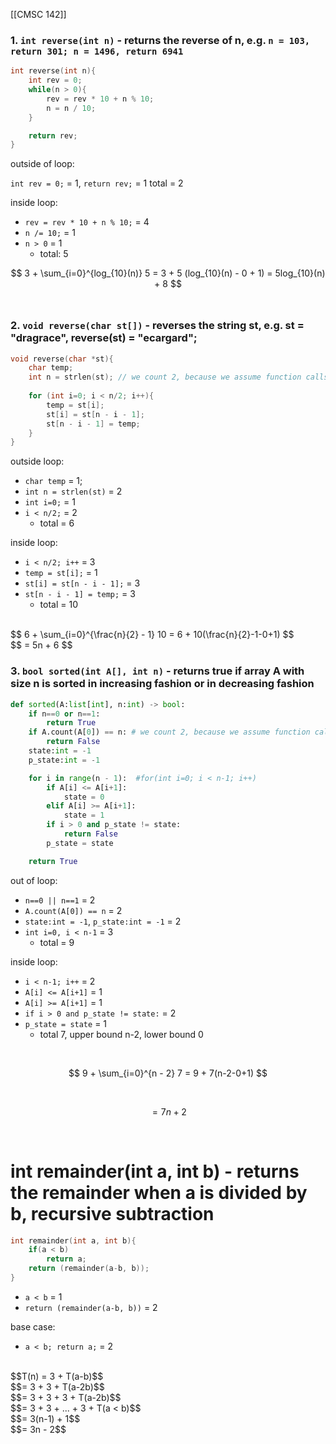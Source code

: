 [[CMSC 142]]

### 1. `int reverse(int n)` - returns the reverse of n, e.g. `n = 103, return 301; n = 1496, return 6941`

``` C
int reverse(int n){
	int rev = 0;
	while(n > 0){
		rev = rev * 10 + n % 10;
		n = n / 10;
	}

	return rev;
}
```

outside of loop:

`int rev = 0;` = 1, `return rev;` = 1  total = 2

inside loop:

- `rev = rev * 10 + n % 10;` = 4
- `n /= 10;` = 1
- `n > 0` = 1
	- total: 5

$$
3 + \sum_{i=0}^{log_{10}(n)} 5 = 3 + 5 (log_{10}(n) - 0 + 1) = 5log_{10}(n) + 8
$$
<br />

### 2. `void reverse(char st[])` - reverses the string st, e.g. st = "dragrace", reverse(st) = "ecargard";
```C
void reverse(char *st){
	char temp;
	int n = strlen(st); // we count 2, because we assume function calls to be O(1)
	
	for (int i=0; i < n/2; i++){
		temp = st[i];
		st[i] = st[n - i - 1];
		st[n - i - 1] = temp;
	}
}
```
outside loop:

- `char temp` = 1;
- `int n = strlen(st)` = 2
- `int i=0;` = 1
- `i < n/2;` = 2
	- total = 6

inside loop:

- `i < n/2; i++` = 3
- `temp = st[i];` = 1
- `st[i] = st[n - i - 1];` = 3
- `st[n - i - 1] = temp;` = 3
	- total = 10

<br />
$$
6 + \sum_{i=0}^{\frac{n}{2} - 1} 10 = 6 + 10(\frac{n}{2}-1-0+1)
$$<br />
$$
= 5n + 6
$$
<br />

### 3. `bool sorted(int A[], int n)` - returns true if array A with size n is sorted in increasing fashion or in decreasing fashion
```python
def sorted(A:list[int], n:int) -> bool:
	if n==0 or n==1:
		return True
	if A.count(A[0]) == n: # we count 2, because we assume function calls to be O(1)
		return False
	state:int = -1
	p_state:int = -1

	for i in range(n - 1):  #for(int i=0; i < n-1; i++)
		if A[i] <= A[i+1]:
			state = 0
		elif A[i] >= A[i+1]:
			state = 1
		if i > 0 and p_state != state:
			return False
		p_state = state

	return True
```
out of loop:

- `n==0 || n==1` = 2
- `A.count(A[0]) == n` = 2
- `state:int = -1`, `p_state:int = -1` = 2
- `int i=0, i < n-1` = 3
	- total =  9

inside loop:

- `i < n-1; i++` = 2
- `A[i] <= A[i+1]` = 1
- `A[i] >= A[i+1]` = 1
- `if i > 0 and p_state != state:` = 2
- `p_state = state` = 1
	- total 7, upper bound n-2, lower bound 0

<br />

$$
9 + \sum_{i=0}^{n - 2} 7 = 9 + 7(n-2-0+1)
$$

<br />


$$
= 7 n + 2
$$

<br />

# int remainder(int a, int b) - returns the remainder when a is divided by b, recursive subtraction

```c
int remainder(int a, int b){
	if(a < b)
		return a;
	return (remainder(a-b, b));
}
```

- `a < b` = 1
- `return (remainder(a-b, b))` = 2

base case:

- `a < b; return a;` = 2


<br />
$$T(n) = 3 + T(a-b)$$ <br />
$$= 3 + 3 + T(a-2b)$$ <br />
$$= 3 + 3 + 3 + T(a-2b)$$ <br />
$$= 3 + 3 + ... + 3 + T(a < b)$$ <br />
$$= 3(n-1) + 1$$ <br />
$$= 3n - 2$$